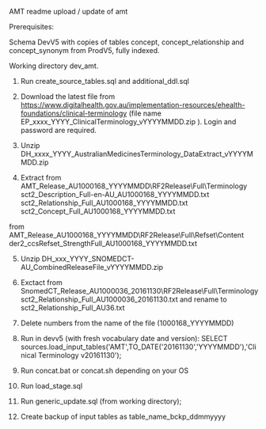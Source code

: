 AMT readme
upload / update of amt

Prerequisites:

Schema DevV5 with copies of tables concept, concept_relationship and concept_synonym from ProdV5, fully indexed.

Working directory dev_amt.

1. Run create_source_tables.sql and additional_ddl.sql
2. Download the latest file from https://www.digitalhealth.gov.au/implementation-resources/ehealth-foundations/clinical-terminology (file name EP_xxxx_YYYY_ClinicalTerminology_vYYYYMMDD.zip ).
Login and password are required.

3. Unzip DH_xxxx_YYYY_AustralianMedicinesTerminology_DataExtract_vYYYYMMDD.zip
4. Extract
from AMT_Release_AU1000168_YYYYMMDD\RF2Release\Full\Terminology\
sct2_Description_Full-en-AU_AU1000168_YYYYMMDD.txt
sct2_Relationship_Full_AU1000168_YYYYMMDD.txt
sct2_Concept_Full_AU1000168_YYYYMMDD.txt

from AMT_Release_AU1000168_YYYYMMDD\RF2Release\Full\Refset\Content\
der2_ccsRefset_StrengthFull_AU1000168_YYYYMMDD.txt

5. Unzip DH_xxx_YYYY_SNOMEDCT-AU_CombinedReleaseFile_vYYYYMMDD.zip
6. Exctact
from SnomedCT_Release_AU1000036_20161130\RF2Release\Full\Terminology\
sct2_Relationship_Full_AU1000036_20161130.txt and rename to sct2_Relationship_Full_AU36.txt

7. Delete numbers from the name of the file (1000168_YYYYMMDD)
8. Run in devv5 (with fresh vocabulary date and version): SELECT sources.load_input_tables('AMT',TO_DATE('20161130','YYYYMMDD'),'Clinical Terminology v20161130');
9. Run concat.bat or concat.sh depending on your OS
10. Run load_stage.sql
11. Run generic_update.sql (from working directory);
12. Create backup of input tables as table_name_bckp_ddmmyyyy
